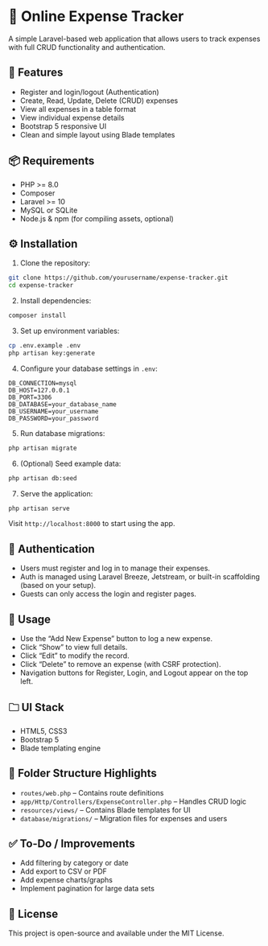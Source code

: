 # 💾 Online Expense Tracker

A simple Laravel-based web application that allows users to track expenses with full CRUD functionality and authentication.

## 🚀 Features

* Register and login/logout (Authentication)
* Create, Read, Update, Delete (CRUD) expenses
* View all expenses in a table format
* View individual expense details
* Bootstrap 5 responsive UI
* Clean and simple layout using Blade templates

## 📦 Requirements

* PHP >= 8.0
* Composer
* Laravel >= 10
* MySQL or SQLite
* Node.js & npm (for compiling assets, optional)

## ⚙️ Installation

1. Clone the repository:

```bash
git clone https://github.com/yourusername/expense-tracker.git
cd expense-tracker
```

2. Install dependencies:

```bash
composer install
```

3. Set up environment variables:

```bash
cp .env.example .env
php artisan key:generate
```

4. Configure your database settings in `.env`:

```env
DB_CONNECTION=mysql
DB_HOST=127.0.0.1
DB_PORT=3306
DB_DATABASE=your_database_name
DB_USERNAME=your_username
DB_PASSWORD=your_password
```

5. Run database migrations:

```bash
php artisan migrate
```

6. (Optional) Seed example data:

```bash
php artisan db:seed
```

7. Serve the application:

```bash
php artisan serve
```

Visit `http://localhost:8000` to start using the app.

## 🔐 Authentication

* Users must register and log in to manage their expenses.
* Auth is managed using Laravel Breeze, Jetstream, or built-in scaffolding (based on your setup).
* Guests can only access the login and register pages.

## 📘 Usage

* Use the “Add New Expense” button to log a new expense.
* Click “Show” to view full details.
* Click “Edit” to modify the record.
* Click “Delete” to remove an expense (with CSRF protection).
* Navigation buttons for Register, Login, and Logout appear on the top left.

## 🗀 UI Stack

* HTML5, CSS3
* Bootstrap 5
* Blade templating engine

## 📁 Folder Structure Highlights

* `routes/web.php` – Contains route definitions
* `app/Http/Controllers/ExpenseController.php` – Handles CRUD logic
* `resources/views/` – Contains Blade templates for UI
* `database/migrations/` – Migration files for expenses and users

## ✅ To-Do / Improvements

* Add filtering by category or date
* Add export to CSV or PDF
* Add expense charts/graphs
* Implement pagination for large data sets

## 📄 License

This project is open-source and available under the MIT License.
